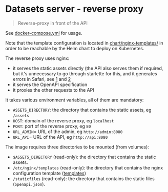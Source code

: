 # Datasets server - reverse proxy

> Reverse-proxy in front of the API

See [docker-compose.yml](../../docker-compose.yml) for usage.

Note that the template configuration is located in [chart/nginx-templates/](../../chart/nginx-templates/) in order to be reachable by the Helm chart to deploy on Kubernetes.

The reverse proxy uses nginx:

- it serves the static assets directly (the API also serves them if required, but it's unnecessary to go through starlette for this, and it generates errors in Safari, see [1](https://github.com/encode/starlette/issues/950) and [2](https://developer.apple.com/library/archive/documentation/AppleApplications/Reference/SafariWebContent/CreatingVideoforSafarioniPhone/CreatingVideoforSafarioniPhone.html#//apple_ref/doc/uid/TP40006514-SW6)
- it serves the OpenAPI specification
- it proxies the other requests to the API

It takes various environment variables, all of them are mandatory:

- `ASSETS_DIRECTORY`: the directory that contains the static assets, eg `/assets`
- `HOST`: domain of the reverse proxy, eg `localhost`
- `PORT`: port of the reverse proxy, eg `80`
- `URL_ADMIN`= URL of the admin, eg `http://admin:8080`
- `URL_API`= URL of the API, eg `http://api:8080`

The image requires three directories to be mounted (from volumes):

- `$ASSETS_DIRECTORY` (read-only): the directory that contains the static assets.
- `/etc/nginx/templates` (read-only): the directory that contains the nginx configuration template ([templates](./templates/))
- `/staticfiles` (read-only): the directory that contains the static files (`openapi.json`).
